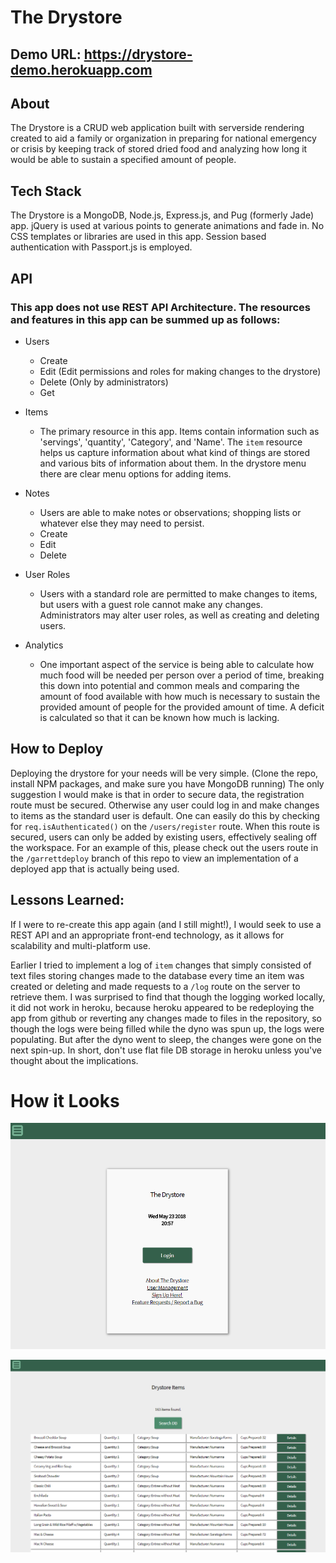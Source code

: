 # The Drystore

## Demo URL:  https://drystore-demo.herokuapp.com

## About
 The Drystore is a CRUD web application built with serverside rendering created to aid a family or organization in preparing for national emergency or crisis by keeping track of stored dried food and analyzing how long it would be able to sustain a specified amount of people. 


## Tech Stack
 The Drystore is a MongoDB, Node.js, Express.js, and Pug (formerly Jade) app. jQuery is used at various points to generate animations and fade in. No CSS templates or libraries are used in this app. Session based authentication with Passport.js is employed. 


## API
### This app does not use REST API Architecture. The resources and features in this app can be summed up as follows:

* Users
  * Create
  * Edit (Edit permissions and roles for making changes to the drystore)
  * Delete (Only by administrators)
  * Get

* Items
  * The primary resource in this app. Items contain information such as 'servings', 'quantity', 'Category', and 'Name'. The `item` resource helps us capture information about what kind of things are stored and various bits of information about them. In the drystore menu there are clear menu options for adding items.

* Notes
  * Users are able to make notes or observations; shopping lists or whatever else they may need to persist.
  * Create
  * Edit
  * Delete

* User Roles
  * Users with a standard role are permitted to make changes to items, but users with a guest role cannot make any changes. Administrators may alter user roles, as well as creating and deleting users.
  
* Analytics
  * One important aspect of the service is being able to calculate how much food will be needed per person over a period of time, breaking this down into potential and common meals and comparing the amount of food available with how much is necessary to sustain the provided amount of people for the provided amount of time. A deficit is calculated so that it can be known how much is lacking. 


## How to Deploy
 Deploying the drystore for your needs will be very simple. (Clone the repo, install NPM packages, and make sure you have MongoDB running) The only suggestion I would make is that in order to secure data, the registration route must be secured. Otherwise any user could log in and make changes to items as the standard user is default. One can easily do this by checking for `req.isAuthenticated()` on the `/users/register` route. When this route is secured, users can only be added by existing users, effectively sealing off the workspace. For an example of this, please check out the users route in the `/garrettdeploy` branch of this repo to view an implementation of a deployed app that is actually being used. 



## Lessons Learned:
If I were to re-create this app again (and I still might!), I would seek to use a REST API and an appropriate front-end technology, as it allows for scalability and multi-platform use.

Earlier I tried to implement a log of `item` changes that simply consisted of text files storing changes made to the database every time an item was created or deleting and made requests to a `/log` route on the server to retrieve them. I was surprised to find that though the logging worked locally, it did not work in heroku, because heroku appeared to be redeploying the app from github or reverting any changes made to files in the repository, so though the logs were being filled while the dyno was spun up, the logs were populating. But after the dyno went to sleep, the changes were gone on the next spin-up. In short, don't use flat file DB storage in heroku unless you've thought about the implications. 


# How it Looks

![Drystore Home Screen](https://github.com/evang522/drystore/blob/master/public/img/drystorehome.png "Drystore Home Screen")


![Drystore Items List](https://github.com/evang522/drystore/blob/master/public/img/drystoreitems.png "Drystore Items List")


